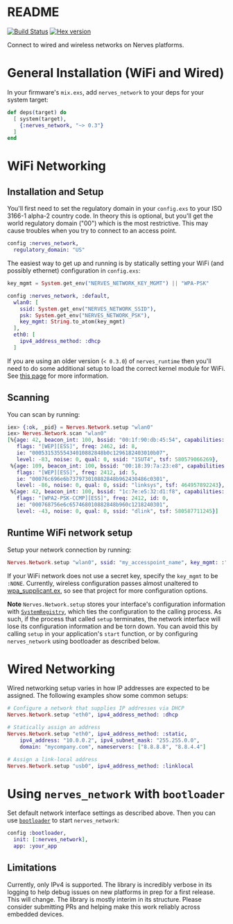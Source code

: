 # README
[![Build Status](https://travis-ci.org/nerves-project/nerves_network.svg?branch=master)](https://travis-ci.org/nerves-project/nerves_network)
[![Hex version](https://img.shields.io/hexpm/v/nerves_network.svg "Hex version")](https://hex.pm/packages/nerves_network)

Connect to wired and wireless networks on Nerves platforms.

# General Installation (WiFi and Wired)

In your firmware's `mix.exs`, add `nerves_network` to your deps for your system target:

```elixir
def deps(target) do
  [ system(target),
    {:nerves_network, "~> 0.3"}
  ]
end
```

# WiFi Networking

## Installation and Setup

You'll first need to set the regulatory domain in your `config.exs` to your ISO
3166-1 alpha-2 country code. In theory this is optional, but you'll get the
world regulatory domain ("00") which is the most restrictive. This may cause
troubles when you try to connect to an access point.

```elixir
config :nerves_network,
  regulatory_domain: "US"
```

The easiest way to get up and running is by statically setting your WiFi (and possibly ethernet) configuration in `config.exs`:

```elixir
key_mgmt = System.get_env("NERVES_NETWORK_KEY_MGMT") || "WPA-PSK"

config :nerves_network, :default,
  wlan0: [
    ssid: System.get_env("NERVES_NETWORK_SSID"),
    psk: System.get_env("NERVES_NETWORK_PSK"),
    key_mgmt: String.to_atom(key_mgmt)
  ],
  eth0: [
    ipv4_address_method: :dhcp
  ]
```

If you are using an older version (`< 0.3.0`) of `nerves_runtime` then you'll need to do some additional setup to load the correct kernel module for WiFi. See [this page](OLD_NERVES_RUNTIME.md) for more information.

## Scanning

You can scan by running:

```elixir
iex> {:ok, _pid} = Nerves.Network.setup "wlan0"
iex> Nerves.Network.scan "wlan0"
[%{age: 42, beacon_int: 100, bssid: "00:1f:90:db:45:54", capabilities: 1073,
   flags: "[WEP][ESS]", freq: 2462, id: 8,
   ie: "00053153555434010882848b0c1296182403010b07",
   level: -83, noise: 0, qual: 0, ssid: "1SUT4", tsf: 580579066269},
 %{age: 109, beacon_int: 100, bssid: "00:18:39:7a:23:e8", capabilities: 1041,
   flags: "[WEP][ESS]", freq: 2412, id: 5,
   ie: "00076c696e6b737973010882848b962430486c0301",
   level: -86, noise: 0, qual: 0, ssid: "linksys", tsf: 464957892243},
 %{age: 42, beacon_int: 100, bssid: "1c:7e:e5:32:d1:f8", capabilities: 1041,
   flags: "[WPA2-PSK-CCMP][ESS]", freq: 2412, id: 0,
   ie: "000768756e6c657468010882848b960c1218240301",
   level: -43, noise: 0, qual: 0, ssid: "dlink", tsf: 580587711245}]
```

## Runtime WiFi network setup

Setup your network connection by running:

```elixir
Nerves.Network.setup "wlan0", ssid: "my_accesspoint_name", key_mgmt: :"WPA-PSK", psk: "secret"
```

If your WiFi network does not use a secret key, specify the `key_mgmt` to be
`:NONE`. Currently, wireless configuration passes almost unaltered to
[wpa_supplicant.ex](https://github.com/nerves-project/nerves_wpa_supplicant), so
see that project for more configuration options.

**Note**
`Nerves.Network.setup` stores your interface's configuration information with [`SystemRegistry`](https://github.com/nerves-project/system_registry), which ties the configuration to the calling process. As such, if the process that called `setup` terminates, the network interface will lose its configuration information and be torn down. You can avoid this by calling `setup` in your application's `start` function, or by configuring `nerves_network` using bootloader as described below.

# Wired Networking

Wired networking setup varies in how IP addresses are expected to be assigned.
The following examples show some common setups:

```elixir
# Configure a network that supplies IP addresses via DHCP
Nerves.Network.setup "eth0", ipv4_address_method: :dhcp

# Statically assign an address
Nerves.Network.setup "eth0", ipv4_address_method: :static,
    ipv4_address: "10.0.0.2", ipv4_subnet_mask: "255.255.0.0",
    domain: "mycompany.com", nameservers: ["8.8.8.8", "8.8.4.4"]

# Assign a link-local address
Nerves.Network.setup "usb0", ipv4_address_method: :linklocal
```

# Using `nerves_network` with `bootloader`

Set default network interface settings as described above. Then you can use [`bootloader`](https://github.com/nerves-project/bootloader) to start `nerves_network`:

```elixir
config :bootloader,
  init: [:nerves_network],
  app: :your_app
```

## Limitations

Currently, only IPv4 is supported. The library is incredibly verbose in its
logging to help debug issues on new platforms in prep for a first release. This
will change. The library is mostly interim in its structure. Please consider
submitting PRs and helping make this work reliably across embedded devices.

